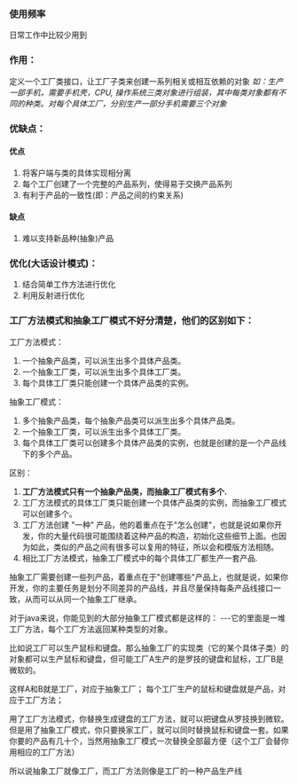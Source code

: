 ### 使用频率
日常工作中比较少用到

### 作用：
定义一个工厂类接口，让工厂子类来创建一系列相关或相互依赖的对象
*如：生产一部手机，需要手机壳，CPU, 操作系统三类对象进行组装，其中每类对象都有不同的种类。对每个具体工厂，分别生产一部分手机需要三个对象*   

### 优缺点：
#### 优点
1. 将客户端与类的具体实现相分离
2. 每个工厂创建了一个完整的产品系列，使得易于交换产品系列
3. 有利于产品的一致性(即：产品之间的约束关系)

#### 缺点
1. 难以支持新品种(抽象)产品

### 优化(大话设计模式)：
1. 结合简单工作方法进行优化
2. 利用反射进行优化


### 工厂方法模式和抽象工厂模式不好分清楚，他们的区别如下：

工厂方法模式：
1. 一个抽象产品类，可以派生出多个具体产品类。   
2. 一个抽象工厂类，可以派生出多个具体工厂类。   
3. 每个具体工厂类只能创建一个具体产品类的实例。

抽象工厂模式：
1. 多个抽象产品类，每个抽象产品类可以派生出多个具体产品类。   
2. 一个抽象工厂类，可以派生出多个具体工厂类。   
3. 每个具体工厂类可以创建多个具体产品类的实例，也就是创建的是一个产品线下的多个产品。   
    
区别：  
1. **工厂方法模式只有一个抽象产品类，而抽象工厂模式有多个.**
2. 工厂方法模式的具体工厂类只能创建一个具体产品类的实例，而抽象工厂模式可以创建多个。
3. 工厂方法创建 "一种" 产品，他的着重点在于"怎么创建"，也就是说如果你开发，你的大量代码很可能围绕着这种产品的构造，初始化这些细节上面。也因为如此，类似的产品之间有很多可以复用的特征，所以会和模版方法相随。 
4. 相比工厂方法模式，抽象工厂模式中的每个具体工厂都生产一套产品.

抽象工厂需要创建一些列产品，着重点在于"创建哪些"产品上，也就是说，如果你开发，你的主要任务是划分不同差异的产品线，并且尽量保持每条产品线接口一致，从而可以从同一个抽象工厂继承。





对于java来说，你能见到的大部分抽象工厂模式都是这样的：
---它的里面是一堆工厂方法，每个工厂方法返回某种类型的对象。

比如说工厂可以生产鼠标和键盘。那么抽象工厂的实现类（它的某个具体子类）的对象都可以生产鼠标和键盘，但可能工厂A生产的是罗技的键盘和鼠标，工厂B是微软的。

这样A和B就是工厂，对应于抽象工厂；
每个工厂生产的鼠标和键盘就是产品，对应于工厂方法；

用了工厂方法模式，你替换生成键盘的工厂方法，就可以把键盘从罗技换到微软。但是用了抽象工厂模式，你只要换家工厂，就可以同时替换鼠标和键盘一套。如果你要的产品有几十个，当然用抽象工厂模式一次替换全部最方便（这个工厂会替你用相应的工厂方法）

所以说抽象工厂就像工厂，而工厂方法则像是工厂的一种产品生产线



